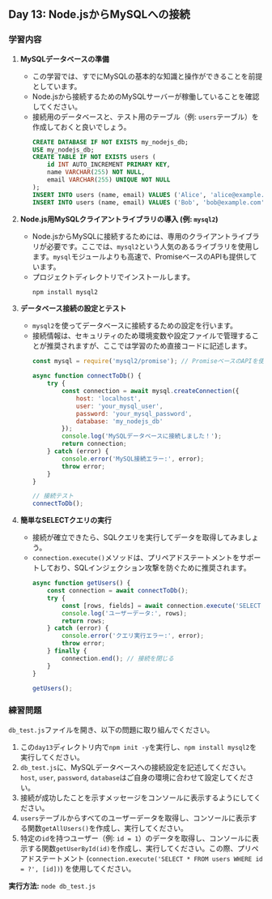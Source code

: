 ## Day 13: Node.jsからMySQLへの接続

### 学習内容

1.  **MySQLデータベースの準備**
    *   この学習では、すでにMySQLの基本的な知識と操作ができることを前提としています。
    *   Node.jsから接続するためのMySQLサーバーが稼働していることを確認してください。
    *   接続用のデータベースと、テスト用のテーブル（例: `users`テーブル）を作成しておくと良いでしょう。
        ```sql
        CREATE DATABASE IF NOT EXISTS my_nodejs_db;
        USE my_nodejs_db;
        CREATE TABLE IF NOT EXISTS users (
            id INT AUTO_INCREMENT PRIMARY KEY,
            name VARCHAR(255) NOT NULL,
            email VARCHAR(255) UNIQUE NOT NULL
        );
        INSERT INTO users (name, email) VALUES ('Alice', 'alice@example.com');
        INSERT INTO users (name, email) VALUES ('Bob', 'bob@example.com');
        ```

2.  **Node.js用MySQLクライアントライブラリの導入 (例: `mysql2`)**
    *   Node.jsからMySQLに接続するためには、専用のクライアントライブラリが必要です。ここでは、`mysql2`という人気のあるライブラリを使用します。`mysql`モジュールよりも高速で、PromiseベースのAPIも提供しています。
    *   プロジェクトディレクトリでインストールします。
        ```bash
        npm install mysql2
        ```

3.  **データベース接続の設定とテスト**
    *   `mysql2`を使ってデータベースに接続するための設定を行います。
    *   接続情報は、セキュリティのため環境変数や設定ファイルで管理することが推奨されますが、ここでは学習のため直接コードに記述します。
        ```javascript
        const mysql = require('mysql2/promise'); // PromiseベースのAPIを使用

        async function connectToDb() {
            try {
                const connection = await mysql.createConnection({
                    host: 'localhost',
                    user: 'your_mysql_user',
                    password: 'your_mysql_password',
                    database: 'my_nodejs_db'
                });
                console.log('MySQLデータベースに接続しました！');
                return connection;
            } catch (error) {
                console.error('MySQL接続エラー:', error);
                throw error;
            }
        }

        // 接続テスト
        connectToDb();
        ```

4.  **簡単なSELECTクエリの実行**
    *   接続が確立できたら、SQLクエリを実行してデータを取得してみましょう。
    *   `connection.execute()`メソッドは、プリペアドステートメントをサポートしており、SQLインジェクション攻撃を防ぐために推奨されます。
        ```javascript
        async function getUsers() {
            const connection = await connectToDb();
            try {
                const [rows, fields] = await connection.execute('SELECT * FROM users');
                console.log('ユーザーデータ:', rows);
                return rows;
            } catch (error) {
                console.error('クエリ実行エラー:', error);
                throw error;
            } finally {
                connection.end(); // 接続を閉じる
            }
        }

        getUsers();
        ```

### 練習問題

`db_test.js`ファイルを開き、以下の問題に取り組んでください。

1.  この`day13`ディレクトリ内で`npm init -y`を実行し、`npm install mysql2`を実行してください。
2.  `db_test.js`に、MySQLデータベースへの接続設定を記述してください。`host`, `user`, `password`, `database`はご自身の環境に合わせて設定してください。
3.  接続が成功したことを示すメッセージをコンソールに表示するようにしてください。
4.  `users`テーブルからすべてのユーザーデータを取得し、コンソールに表示する関数`getAllUsers()`を作成し、実行してください。
5.  特定の`id`を持つユーザー（例: `id = 1`）のデータを取得し、コンソールに表示する関数`getUserById(id)`を作成し、実行してください。この際、プリペアドステートメント (`connection.execute('SELECT * FROM users WHERE id = ?', [id])`) を使用してください。

**実行方法:** `node db_test.js`
